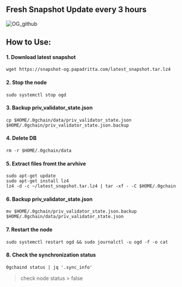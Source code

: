 ## **Fresh Snapshot** Update every 3 hours
![OG_github](https://github.com/papadritta/og-protocol-services/assets/90826754/1412c0e5-c3bc-475b-b80f-ff3eb6f94e21)
## How to Use:

#### 1. Download latest snapshot
```
wget https://snapshot-og.papadritta.com/latest_snapshot.tar.lz4
```
#### 2. Stop the node
```
sudo systemctl stop ogd
```
#### 3. Backup priv_validator_state.json
```
cp $HOME/.0gchain/data/priv_validator_state.json $HOME/.0gchain/priv_validator_state.json.backup
```
#### 4. Delete DB
```
rm -r $HOME/.0gchain/data
```
#### 5. Extract files fromt the arvhive
```
sudo apt-get update
sudo apt-get install lz4
lz4 -d -c ~/latest_snapshot.tar.lz4 | tar -xf - -C $HOME/.0gchain
```
#### 6. Backup priv_validator_state.json
```
mv $HOME/.0gchain/priv_validator_state.json.backup $HOME/.0gchain/data/priv_validator_state.json
```
#### 7. Restart the node
```
sudo systemctl restart ogd && sudo journalctl -u ogd -f -o cat
```
#### 8. Check the synchronization status
```
0gchaind status | jq '.sync_info'
```
> check node status > false


